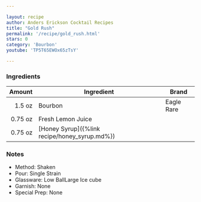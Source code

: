 ```yaml
---

layout: recipe
author: Anders Erickson Cocktail Recipes
title: "Gold Rush"
permalink: '/recipe/gold_rush.html'
stars: 0
category: 'Bourbon'
youtube: 'TP5T65EWOx65zTsY'

---
```


### Ingredients

| Amount  | Ingredient               | Brand           |
| ------: | --------------------------------------------- | ---------- |
|  1.5 oz | Bourbon                                       | Eagle Rare |
| 0.75 oz | Fresh Lemon Juice                             |
| 0.75 oz | [Honey Syrup]({%link recipe/honey_syrup.md%}) |

### Notes

- Method: Shaken
- Pour: Single Strain
- Glassware: Low BallLarge Ice cube
- Garnish: None
- Special Prep: None


